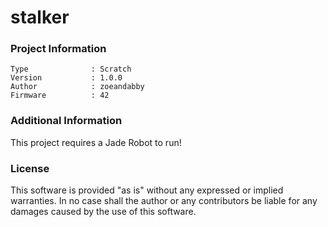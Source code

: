 stalker
================



### Project Information
```
Type              : Scratch
Version           : 1.0.0
Author            : zoeandabby
Firmware          : 42
```

### Additional Information
This project requires a Jade Robot to run!

### License
This software is provided "as is" without any expressed or implied warranties.  In no case shall the author or any contributors be liable for any damages caused by the use of this software.

